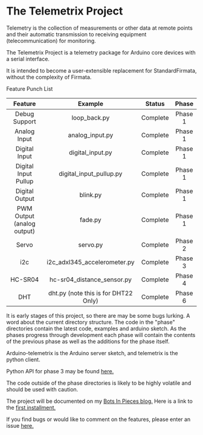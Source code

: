 # The Telemetrix Project

Telemetry is the collection of measurements or other data at remote points and their 
automatic transmission to receiving equipment (telecommunication) for monitoring.

The Telemetrix Project is a telemetry package for Arduino core devices with a serial interface.

It is intended to become a user-extensible replacement for StandardFirmata, without
the complexity of Firmata.

Feature Punch List

|           Feature          	|         Example         	|  Status  	|   Phase   |
|:--------------------------:	|:-----------------------:	|:--------:	|:--------:	|
| Debug Support              	| loop_back.py            	| Complete 	| Phase 1   |
| Analog Input               	| analog_input.py         	| Complete 	| Phase 1   |
| Digital Input              	| digital_input.py        	| Complete 	| Phase 1   |
| Digital Input Pullup       	| digital_input_pullup.py 	| Complete 	| Phase 1   |
| Digital Output             	| blink.py                	| Complete 	| Phase 1   |
| PWM Output (analog output) 	| fade.py                 	| Complete 	| Phase 1   |
| Servo                      	| servo.py               	| Complete 	| Phase 2   |
| i2c                        	| i2c_adxl345_accelerometer.py | Complete  | Phase 3 |
| HC-SR04                    	| hc-sr04_distance_sensor.py | Complete | Phase 4 |
| DHT                        	| dht.py (note this is for DHT22 Only) | Complete   | Phase 6      	|

It is early stages of this project, so there are may be some bugs lurking.
A word about the current directory structure. The code in the "phase" directories
contain the latest code, examples and arduino sketch. As the phases progress through
development each phase will contain the contents of the previous phase as well as the
additions for the phase itself.

Arduino-telemetrix is the Arduino server sketch, and telemetrix is the python client.

Python API for phase 3 may be found [here.](https://htmlpreview.github.com/?https://github.com/MrYsLab/telemetrix/blob/master/phase3/api/index.html) 

The code outside of the phase directories is likely to be highly volatile and should
be used with caution.

The project will be documented on my [Bots In Pieces blog.](https://mryslab.github.io/bots-in-pieces/index.html)
Here is a link to the [first installment.](https://mryslab.github.io/bots-in-pieces/arduino,stm32,firmata/2020/09/20/telemetrix-phase-1.html)

If you find bugs or would like to comment on the features, please enter an issue
 [here.](https://github.com/MrYsLab/telemetrix/issues)
